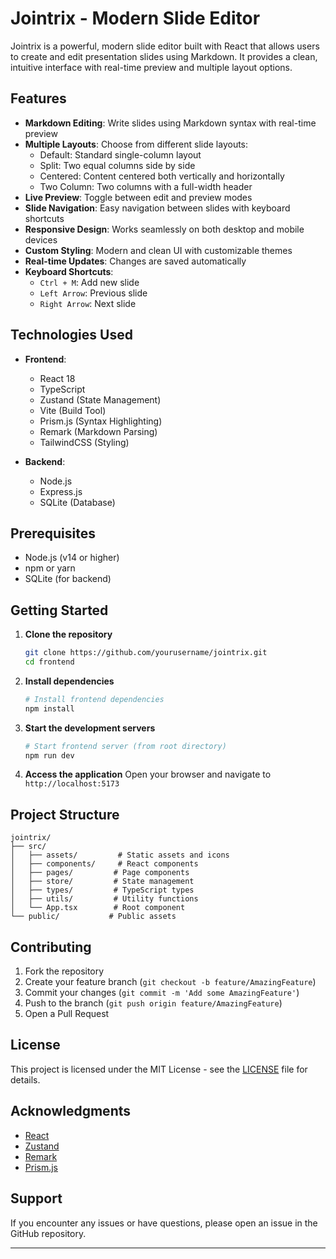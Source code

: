 # Jointrix - Modern Slide Editor

Jointrix is a powerful, modern slide editor built with React that allows users to create and edit presentation slides using Markdown. It provides a clean, intuitive interface with real-time preview and multiple layout options.

## Features

- **Markdown Editing**: Write slides using Markdown syntax with real-time preview
- **Multiple Layouts**: Choose from different slide layouts:
  - Default: Standard single-column layout
  - Split: Two equal columns side by side
  - Centered: Content centered both vertically and horizontally
  - Two Column: Two columns with a full-width header
- **Live Preview**: Toggle between edit and preview modes
- **Slide Navigation**: Easy navigation between slides with keyboard shortcuts
- **Responsive Design**: Works seamlessly on both desktop and mobile devices
- **Custom Styling**: Modern and clean UI with customizable themes
- **Real-time Updates**: Changes are saved automatically
- **Keyboard Shortcuts**:
  - `Ctrl + M`: Add new slide
  - `Left Arrow`: Previous slide
  - `Right Arrow`: Next slide

## Technologies Used

- **Frontend**:
  - React 18
  - TypeScript
  - Zustand (State Management)
  - Vite (Build Tool)
  - Prism.js (Syntax Highlighting)
  - Remark (Markdown Parsing)
  - TailwindCSS (Styling)

- **Backend**:
  - Node.js
  - Express.js
  - SQLite (Database)

## Prerequisites

- Node.js (v14 or higher)
- npm or yarn
- SQLite (for backend)

## Getting Started

1. **Clone the repository**
   ```bash
   git clone https://github.com/yourusername/jointrix.git
   cd frontend
   ```

2. **Install dependencies**
   ```bash
   # Install frontend dependencies
   npm install
   ```


3. **Start the development servers**
   ```bash
   # Start frontend server (from root directory)
   npm run dev
   ```

4. **Access the application**
   Open your browser and navigate to `http://localhost:5173`

## Project Structure

```
jointrix/
├── src/
│   ├── assets/         # Static assets and icons
│   ├── components/     # React components
│   ├── pages/         # Page components
│   ├── store/         # State management
│   ├── types/         # TypeScript types
│   ├── utils/         # Utility functions
│   └── App.tsx        # Root component
└── public/           # Public assets
```

## Contributing

1. Fork the repository
2. Create your feature branch (`git checkout -b feature/AmazingFeature`)
3. Commit your changes (`git commit -m 'Add some AmazingFeature'`)
4. Push to the branch (`git push origin feature/AmazingFeature`)
5. Open a Pull Request

## License

This project is licensed under the MIT License - see the [LICENSE](LICENSE) file for details.

## Acknowledgments

- [React](https://reactjs.org/)
- [Zustand](https://github.com/pmndrs/zustand)
- [Remark](https://github.com/remarkjs/remark)
- [Prism.js](https://prismjs.com/)

## Support

If you encounter any issues or have questions, please open an issue in the GitHub repository.

---

